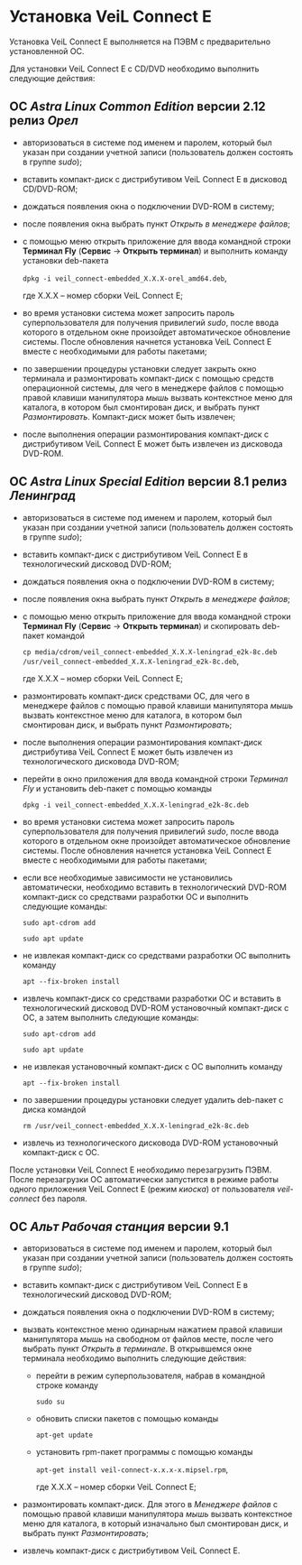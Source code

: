 # Установка VeiL Connect E

Установка VeiL Connect E выполняется на ПЭВМ с предварительно установленной ОС.

Для установки VeiL Connect E с CD/DVD необходимо выполнить следующие действия:

## ОС *Astra Linux Common Edition* версии 2.12 релиз *Орел*

- авторизоваться в системе под именем и паролем, который был указан при 
создании учетной записи (пользователь должен состоять в группе *sudo*);

- вставить компакт-диск с дистрибутивом VeiL Connect E в дисковод CD/DVD-ROM;

- дождаться появления окна о подключении DVD-ROM в систему;

- после появления окна выбрать пункт *Открыть в менеджере файлов*;

- с помощью меню открыть приложение для ввода командной строки **Терминал Fly** 
(**Сервис** -> **Открыть терминал**) и выполнить команду установки deb-пакета

   `dpkg -i veil_connect-embedded_X.X.X-orel_amd64.deb`,

   где Х.X.X – номер сборки VeiL Connect E;

- во время установки система может запросить пароль суперпользователя для получения 
привилегий *sudo*, после ввода которого в отдельном окне произойдет 
автоматическое обновление системы. После обновления начнется установка VeiL Connect E 
вместе с необходимыми для работы пакетами;

- по завершении процедуры установки следует закрыть окно терминала и размонтировать 
компакт-диск с помощью средств операционной системы, для чего в менеджере файлов 
с помощью правой клавиши манипулятора *мышь* вызвать контекстное меню для каталога, 
в котором был смонтирован диск, и выбрать пункт *Размонтировать*. Компакт-диск может быть извлечен;

- после выполнения операции размонтирования компакт-диск с дистрибутивом VeiL Connect E 
может быть извлечен из дисковода DVD-ROM.

## ОС *Astra Linux Special Edition* версии 8.1 релиз *Ленинград*

- авторизоваться в системе под именем и паролем, который был указан при 
создании учетной записи (пользователь должен состоять в группе *sudo*);

- вставить компакт-диск с дистрибутивом VeiL Connect E в технологический дисковод DVD-ROM;

- дождаться появления окна о подключении DVD-ROM в систему;

- после появления окна выбрать пункт *Открыть в менеджере файлов*;

- с помощью меню открыть приложение для ввода командной строки **Терминал Fly** 
(**Сервис** -> **Открыть терминал**) и скопировать deb-пакет командой

   `cp media/cdrom/veil_connect-embedded_X.X.X-leningrad_e2k-8c.deb 
    /usr/veil_connect-embedded_X.X.X-leningrad_e2k-8c.deb`,

   где Х.X.X – номер сборки VeiL Connect E;

- размонтировать компакт-диск средствами ОС, для чего в менеджере файлов 
с помощью правой клавиши манипулятора *мышь* вызвать контекстное меню для каталога, 
в котором был смонтирован диск, и выбрать пункт *Размонтировать*;

- после выполнения операции размонтирования компакт-диск дистрибутива VeiL Connect E 
может быть извлечен из технологического дисковода DVD-ROM;

- перейти в окно приложения для ввода командной строки *Терминал Fly* 
и установить deb-пакет с помощью команды

   `dpkg -i veil_connect-embedded_X.X.X-leningrad_e2k-8c.deb`

- во время установки система может запросить пароль суперпользователя для получения 
привилегий *sudo*, после ввода которого в отдельном окне произойдет 
автоматическое обновление системы. После обновления начнется установка VeiL Connect E 
вместе с необходимыми для работы пакетами;

- если все необходимые зависимости не установились автоматически, необходимо 
вставить в технологический DVD-ROM компакт-диск со средствами разработки ОС и 
выполнить следующие команды:

   `sudo apt-cdrom add`

   `sudo apt update`

- не извлекая компакт-диск со средствами разработки ОС выполнить команду

   `apt --fix-broken install`

- извлечь компакт-диск со средствами разработки ОС и вставить в технологический дисковод DVD-ROM 
установочный компакт-диск с ОС, а затем выполнить следующие команды:

   `sudo apt-cdrom add`

   `sudo apt update`

- не извлекая установочный компакт-диск с ОС выполнить команду

   `apt --fix-broken install`

- по завершении процедуры установки следует удалить deb-пакет с диска командой

   `rm /usr/veil_connect-embedded_X.X.X-leningrad_e2k-8c.deb`

- извлечь из технологического дисковода DVD-ROM установочный 
компакт-диск с ОС.

После установки VeiL Connect E необходимо перезагрузить ПЭВМ. После перезагрузки 
ОС автоматически запустится в режиме работы одного приложения VeiL Connect E (режим *киоска*) 
от пользователя *veil-connect* без пароля.

## ОС *Альт  Рабочая станция* версии 9.1

- авторизоваться в системе под именем и паролем, который был указан при 
создании учетной записи (пользователь должен состоять в группе *sudo*);

- вставить компакт-диск с дистрибутивом VeiL Connect E в технологический дисковод DVD-ROM;

- дождаться появления окна о подключении DVD-ROM в систему;

- вызвать контекстное меню одинарным нажатием правой клавиши манипулятора 
*мышь* на свободном от файлов месте, после чего выбрать пункт *Открыть в терминале*. 
В открывшемся окне терминала необходимо выполнить следующие действия:

   - перейти в режим суперпользователя, набрав в командной строке команду

     `sudo su`

   - обновить списки пакетов с помощью команды

     `apt-get update`

   - установить rpm-пакет программы с помощью команды

     `apt-get install veil-connect-x.x.x-x.mipsel.rpm`,

     где Х.X.X – номер сборки VeiL Connect E;

- размонтировать компакт-диск. Для этого в *Менеджере файлов* 
с помощью правой клавиши манипулятора *мышь* вызвать контекстное меню для каталога, 
в который изначально был смонтирован диск, и выбрать пункт *Размонтировать*;

- извлечь компакт-диск  с дистрибутивом VeiL Connect E.

